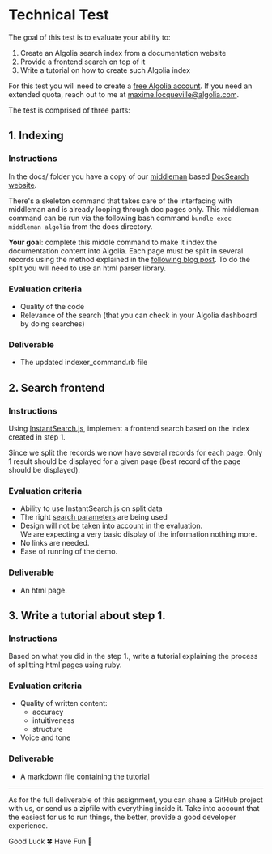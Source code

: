 # Technical Test

The goal of this test is to evaluate your ability to:

1. Create an Algolia search index from a documentation website
2. Provide a frontend search on top of it
3. Write a tutorial on how to create such Algolia index

For this test you will need to create a [free Algolia account](https://www.algolia.com/users/sign_up).
If you need an extended quota, reach out to me at maxime.locqueville@algolia.com.

The test is comprised of three parts:

## 1. Indexing

### Instructions

In the docs/ folder you have a copy of our [middleman](https://middlemanapp.com/basics/install/)
based [DocSearch website](https://community.algolia.com/docsearch/).

There's a skeleton command that takes care of the interfacing with middleman and is already looping through doc pages only.
This middleman command can be run via the following bash command `bundle exec middleman algolia` from the docs directory.

**Your goal**: complete this middle command to make it index the documentation content into Algolia.
Each page must be split in several records using the method explained in the
[following blog post](https://blog.algolia.com/how-to-build-a-helpful-search-for-technical-documentation-the-laravel-example/).
To do the split you will need to use an html parser library.

### Evaluation criteria

- Quality of the code
- Relevance of the search (that you can check in your Algolia dashboard by doing searches)

### Deliverable

- The updated indexer_command.rb file

## 2. Search frontend

### Instructions

Using [InstantSearch.js](https://community.algolia.com/instantsearch.js/v2/),
implement a frontend search based on the index created in step 1.

Since we split the records we now have several records for each page.
Only 1 result should be displayed for a given page (best record of the page should be displayed).  

### Evaluation criteria

- Ability to use InstantSearch.js on split data
- The right [search parameters](https://www.algolia.com/doc/api-reference/search-api-parameters/) are being used
- Design will not be taken into account in the evaluation.  
  We are expecting a very basic display of the information nothing more.
- No links are needed.
- Ease of running of the demo.

### Deliverable

- An html page.

## 3. Write a tutorial about step 1.

### Instructions

Based on what you did in the step 1., write a tutorial explaining the process of splitting
html pages using ruby.

### Evaluation criteria

- Quality of written content:
    - accuracy
    - intuitiveness
    - structure
- Voice and tone

### Deliverable

- A markdown file containing the tutorial

---

As for the full deliverable of this assignment, you can share a GitHub project with us, or send us
a zipfile with everything inside it. Take into account that the easiest for us to run things, the better,
provide a good developer experience.

Good Luck 🍀 Have Fun 🎉
